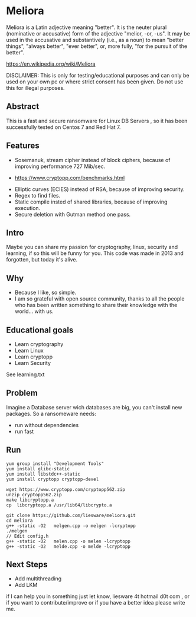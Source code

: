 # Meliora
Meliora is a Latin adjective meaning "better". It is the neuter plural (nominative or accusative) form of the adjective "melior, 
-or, -us".
It may be used in the accusative and substantively (i.e., as a noun) to mean "better things", "always better", "ever better", or, 
more fully, "for the pursuit of the better".

https://en.wikipedia.org/wiki/Meliora

DISCLAIMER: This is only for testing/educational purposes and can only be used on your own pc or where strict consent has been 
given. Do not use this for illegal purposes.

## Abstract
This is a fast and secure ransomware  for Linux DB Servers , so it has been successfully tested on Centos 7 and Red Hat 7.

## Features
* Sosemanuk, stream cipher instead of block ciphers, because of improving performance 727 Mib/sec.
 - https://www.cryptopp.com/benchmarks.html
* Elliptic curves (ECIES)  instead of RSA, because of improving security.
* Regex to find files.
* Static compile insted of shared libraries, because of improving execution.
* Secure deletion with Gutman method one pass. 


## Intro
Maybe you can share my passion for cryptography, linux, security and learning, if so this will be funny for you.
This code was made in 2013 and forgotten, but today it's alive.

## Why
* Because I like, so simple.
* I am so grateful with open source community, thanks to all the people who has been written something to share their knowledge 
with the world... with us.


## Educational goals
* Learn cryptography
* Learn Linux
* Learn cryptopp
* Learn Security

See learning.txt

## Problem
Imagine a Database server wich databases are big, you can't install new packages. So a ransomeware needs:
* run without dependencies
* run fast

## Run
```
yum group install "Development Tools"
yum install glibc-static
yum install libstdc++-static
yum install cryptopp cryptopp-devel

wget https://www.cryptopp.com/cryptopp562.zip
unzip cryptopp562.zip
make libcryptopp.a
cp  libcryptopp.a /usr/lib64/libcrypto.a

git clone https://github.com/liesware/meliora.git
cd meliora
g++ -static -O2   melgen.cpp -o melgen -lcryptopp
./melgen
// Edit config.h 
g++ -static -O2   melen.cpp -o melen -lcryptopp
g++ -static -O2   melde.cpp -o melde -lcryptopp

```
## Next Steps 
* Add multithreading
* Add LKM

if I can help you in something just let know, 
liesware 4t hotmail d0t com , 
or if you want to contribute/improve or if you have a better idea please write me.
